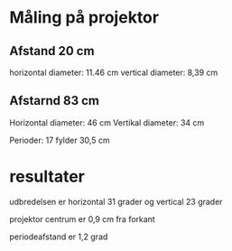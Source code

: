 # Måling på projektor

## Afstand 20 cm

horizontal diameter: 11.46 cm
vertical diameter: 8,39 cm

## Afstarnd 83 cm

Horizontal diameter: 46 cm
Vertikal diameter: 34 cm

Perioder: 17  fylder 30,5 cm


# resultater

udbredelsen er horizontal 31 grader og vertical 23 grader

projektor centrum er 0,9 cm fra forkant

periodeafstand er 1,2 grad
